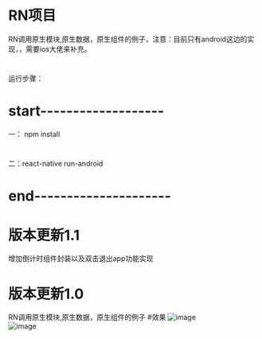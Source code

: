 # RN项目
RN调用原生模块,原生数据，原生组件的例子，注意：目前只有android这边的实现，，需要ios大佬来补充。
# 
运行步骤：
# start-------------------
一： npm install
#  
二：react-native run-android
# end---------------------
# 版本更新1.1
增加倒计时组件封装以及双击退出app功能实现

# 版本更新1.0
RN调用原生模块,原生数据，原生组件的例子
#效果
![image](https://github.com/niyige/justCoder/blob/master/screenshots/title.jpg)
<br/>
![image](https://github.com/niyige/justCoder/blob/master/screenshots/time.jpg)

